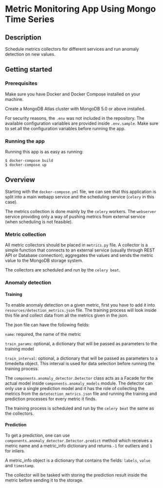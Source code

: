 # Metric Monitoring App Using Mongo Time Series

## Description

Schedule metrics collectors for different services and run anomaly detection on new values.

## Getting started

### Prerequisites

Make sure you have Docker and Docker Compose installed on your machine.

Create a MongoDB Atlas cluster with MongoDB 5.0 or above installed.

For security reasons, the `.env` was not included in the repository. The available configuration variables are provided inside `.env.sample`. Make sure to set all the configuration variables before running the app.

### Running the app

Running this app is as easy as running:

```
$ docker-compose build
$ docker-compose up
```

## Overview

Starting with the `docker-compose.yml` file, we can see that this application is split into a main webapp service and the scheduling service (`celery` in this case).

The metrics collection is done mainly by the `celery` workers. The `webserver` service providing only a way of pushing metrics from external service (when scheduling is not feasible).

### Metric collection

All metric collectors should be placed in `metrics.py` file. A collector is a simple function that connects to an external service (usually through REST API or Database connection), aggregates the values and sends the metric value to the MongoDB storage system.

The collectors are scheduled and run by the `celery beat`.

### Anomaly detection

#### Training

To enable anomaly detection on a given metric, first you have to add it into `resources/detection_metrics.json` file. The training process will look inside this file and collect data from all the metrics given in the json.

The json file can have the following fields:

`name`: required, the name of the metric

`train_params`: optional, a dictionary that will be passed as parameters to the training model

`train_interval`: optional, a dictionary that will be passed as parameters to a timedelta object. This interval is used for data selection before running the training process.

The `components.anomaly_detector.Detector` class acts as a Facade for the actual model inside `components.anomaly_models` module. The detector can only use a single prediction model and it has the role of collecting the metrics from the `detetection_metrics.json` file and running the training and prediction processes for every metric it finds.

The training process is scheduled and run by the `celery beat` the same as the collectors.

#### Prediction

To get a prediction, one can use `components.anomaly_detector.Detector.predict` method which receives a metric name and a metric_info dictionary and returns `-1` for outliers and `1` for inliers.

A metric_info object is a dictionary that contains the fields: `labels`, `value` and `timestamp`.

The collector will be tasked with storing the prediction result inside the metric before sending it to the storage.








